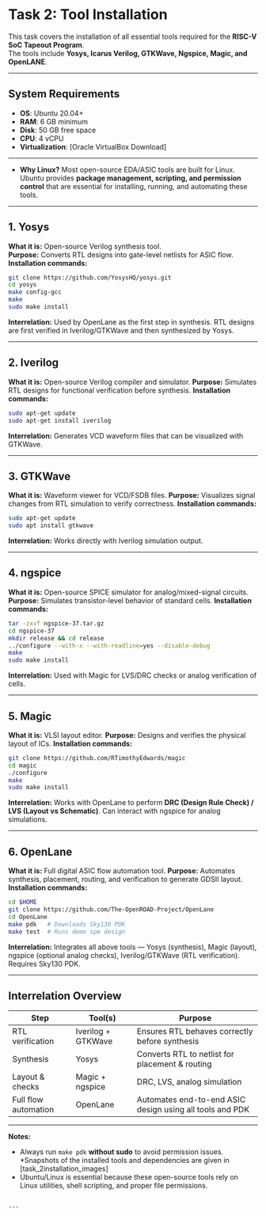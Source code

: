 # Task 2: Tool Installation

This task covers the installation of all essential tools required for the **RISC-V SoC Tapeout Program**.  
The tools include **Yosys, Icarus Verilog, GTKWave, Ngspice, Magic, and OpenLANE**.  

---

## System Requirements
- **OS**: Ubuntu 20.04+  
- **RAM**: 6 GB minimum  
- **Disk**: 50 GB free space  
- **CPU**: 4 vCPU  
- **Virtualization**: [Oracle VirtualBox Download]

---
 
- **Why Linux?** Most open-source EDA/ASIC tools are built for Linux. Ubuntu provides **package management, scripting, and permission control** that are essential for installing, running, and automating these tools.

---

## 1. Yosys
**What it is:** Open-source Verilog synthesis tool.  
**Purpose:** Converts RTL designs into gate-level netlists for ASIC flow.  
**Installation commands:**
```bash
git clone https://github.com/YosysHQ/yosys.git
cd yosys
make config-gcc
make
sudo make install
````

**Interrelation:** Used by OpenLane as the first step in synthesis. RTL designs are first verified in Iverilog/GTKWave and then synthesized by Yosys.

---

## 2. Iverilog

**What it is:** Open-source Verilog compiler and simulator.
**Purpose:** Simulates RTL designs for functional verification before synthesis.
**Installation commands:**

```bash
sudo apt-get update
sudo apt-get install iverilog
```

**Interrelation:** Generates VCD waveform files that can be visualized with GTKWave.

---

## 3. GTKWave

**What it is:** Waveform viewer for VCD/FSDB files.
**Purpose:** Visualizes signal changes from RTL simulation to verify correctness.
**Installation commands:**

```bash
sudo apt-get update
sudo apt install gtkwave
```

**Interrelation:** Works directly with Iverilog simulation output.

---

## 4. ngspice

**What it is:** Open-source SPICE simulator for analog/mixed-signal circuits.
**Purpose:** Simulates transistor-level behavior of standard cells.
**Installation commands:**

```bash
tar -zxvf ngspice-37.tar.gz
cd ngspice-37
mkdir release && cd release
../configure --with-x --with-readline=yes --disable-debug
make
sudo make install
```

**Interrelation:** Used with Magic for LVS/DRC checks or analog verification of cells.

---

## 5. Magic

**What it is:** VLSI layout editor.
**Purpose:** Designs and verifies the physical layout of ICs.
**Installation commands:**

```bash
git clone https://github.com/RTimothyEdwards/magic
cd magic
./configure
make
sudo make install
```

**Interrelation:** Works with OpenLane to perform **DRC (Design Rule Check) / LVS (Layout vs Schematic)**. Can interact with ngspice for analog simulations.

---

## 6. OpenLane

**What it is:** Full digital ASIC flow automation tool.
**Purpose:** Automates synthesis, placement, routing, and verification to generate GDSII layout.
**Installation commands:**

```bash
cd $HOME
git clone https://github.com/The-OpenROAD-Project/OpenLane
cd OpenLane
make pdk   # Downloads Sky130 PDK
make test  # Runs demo spm design
```

**Interrelation:** Integrates all above tools — Yosys (synthesis), Magic (layout), ngspice (optional analog checks), Iverilog/GTKWave (RTL verification). Requires Sky130 PDK.

---

## Interrelation Overview

| Step                 | Tool(s)            | Purpose                                                  |
| -------------------- | ------------------ | -------------------------------------------------------- |
| RTL verification     | Iverilog + GTKWave | Ensures RTL behaves correctly before synthesis           |
| Synthesis            | Yosys              | Converts RTL to netlist for placement & routing          |
| Layout & checks      | Magic + ngspice    | DRC, LVS, analog simulation                              |
| Full flow automation | OpenLane           | Automates end-to-end ASIC design using all tools and PDK |

---

**Notes:**

* Always run `make pdk` **without sudo** to avoid permission issues.
*Snapshots of the installed tools and dependencies are given in [task_2installation_images]
* Ubuntu/Linux is essential because these open-source tools rely on Linux utilities, shell scripting, and proper file permissions.

```

---




